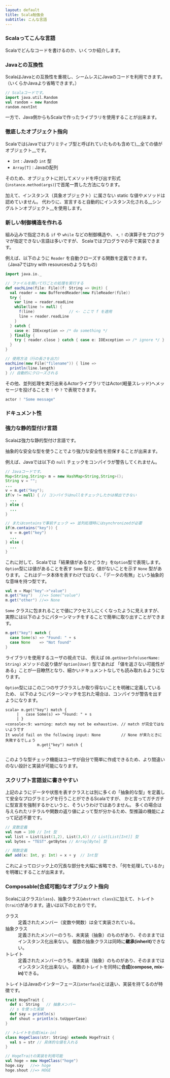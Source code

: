 ```yaml
---
layout: default
title: Scala勉強会
subtitle: こんな言語
---
```


### Scalaってこんな言語

Scalaでどんなコードを書けるのか、いくつか紹介します。

### Javaとの互換性

ScalaはJavaとの互換性を重視し、シームレスにJavaのコードを利用できます。
（いくらかJavaより省略できます。）

```scala
// Scalaコードです。
import java.util.Random
val random = new Random
random.nextInt
```

一方で、Java側からもScalaで作ったライブラリを使用することが出来ます。

### 徹底したオブジェクト指向

Scalaでは(Javaではプリミティブ型と呼ばれていたものも含めて)__全ての値がオブジェクト__です。

- `Int` : Javaの `int` 型
- `Array[T]` : Javaの配列

そのため、オブジェクトに対してメソッドを呼び出す形式(`instance.method(args)`)で首尾一貫した方法になります。

加えて、インスタンス（具象オブジェクト）に属さない static な値やメソッドは認めていません。
代わりに、宣言すると自動的にインスタンス化される__シングルトンオブジェクト__を使用します。

### 新しい制御構造を作れる

組み込みで指定される `if` や `while` などの制御構造や、 `+`, `!` の演算子をプログラマが指定できない言語は多いですが、
Scalaではプログラマの手で実装できます。

例えば、以下のように `Reader` を自動クローズする関数を定義できます。
（Java7ではtry with resourcesのようなもの）

```scala
import java.io._

// ファイルを開いて行ごとの処理を実行する
def eachLine(file: File)(f: String => Unit) {
  val reader = new BufferedReader(new FileReader(file))
  try {
    var line = reader.readLine
    while(line != null) {
      f(line)               // <- ここで f を適用
      line = reader.readLine
    }
  } catch {
    case e: IOException => /* do something */
  } finally {
    try { reader.close } catch { case e: IOException => /* ignore */ }
  }
}

// 使用方法（行の長さを出力）
eachLine(new File("filename")) { line =>
  println(line.length)
} // 自動的にクローズされる
```

その他、並列処理を実行出来るActorライブラリではActor(軽量スレッド)へメッセージを投げることを `!` や `?` で表現できます。

```scala
actor ! "Some message"
```

### ドキュメント性




### 強力な静的型付け言語

Scalaは強力な静的型付け言語です。

抽象的な安全な型を使うことでより強力な安全性を担保することが出来ます。

例えば、Javaでは以下の `null` チェックをコンパイラが警告してくれません。

```java
// Javaコードです。
Map<String,String> m = new HashMap<String,String>();
String v = "";
...
v = m.get("key");
if(v != null) { // コンパイラはnullをチェックしたかは検出できない
  ...
} else {
  ...
}

// またはcontainsで事前チェック => 並列処理時にはsynchronizedが必要
if(m.contains("key")) {
  v = m.get("key")
  ...
} else {
  ...
}
```

これに対して、Scalaでは「結果値があるかどうか」を`Option`型で表現します。
`Option`型には値があることを表す `Some` 型と、値がないことを示す `None` 型があります。
これはデータ本体を表すわけではなく、「データの有無」という抽象的な意味を持つ型です。

```scala
val m = Map("key"->"value")
m.get("key")   //=> Some("value")
m.get("other") //=> None
```

`Some` クラスに包まれることで値にアクセスしにくくなったように見えますが、
実際には以下のようにパターンマッチをすることで簡単に取り出すことができます。

```scala
m.get("key") match {
  case Some(s) => "Found: " + s
  case None    => "Not found"
}
```

ライブラリを使用するユーザの視点では、
例えば `DB.getUserInfo(userName: String)` メソッドの返り値が `Option[User]` 型であれば
「値を返さない可能性がある」ことが一目瞭然となり、細かいドキュメントなしでも読み取れるようになります。

`Option`型にはこの二つのサブクラスしか取り得ないことを明確に定義しているため、
以下のようにパターンマッチを忘れた場合は、コンパイラが警告を出すようになります。

```
scala> m.get("key") match {
     |   case Some(s) => "Found: " + s
     | }
<console>:9: warning: match may not be exhaustive. // match が完全ではないようです
It would fail on the following input: None         // None が来たときに失敗するでしょう
              m.get("key") match {
                   ^
```

このような型チェック機能はユーザが自分で簡単に作成できるため、より間違いのない設計と実装が可能になります。


### スクリプト言語並に書きやすい

上記のようにデータや状態を表すクラスとは別に多くの「抽象的な型」を定義して安全なプログラミングを行うことができるScalaですが、
かと言ってガチガチに型宣言を強制するかというと、そういうわけではありません。
多くの場合は与えられたリテラルや関数の返り値によって型が分かるため、型推論の機能によって記述不要です。

```scala
// 変数定義
val num = 100 // Int 型
val list = List(List(1,2), List(3,4)) // List[List[Int]] 型
val bytes = "TEST".getBytes // Array[Byte] 型

// 関数定義
def add(x: Int, y: Int) = x + y  // Int型
```

これによってロジック上の冗長な部分を大幅に省略でき、「何を処理しているか」を明確にすることが出来ます。

### Composable(合成可能)なオブジェクト指向

Scalaにはクラス(`class`)、抽象クラス(`abstract class`)に加えて、トレイト(`trait`)があります。違いは以下のとおりです。

<dl>
  <dt>クラス</dt>
  <dd>定義されたメンバー（変数や関数）は全て実装されている。</dd>
  <dt>抽象クラス</dt>
  <dd>
    定義されたメンバーのうち、未実装（抽象）のものがあり、そのままではインスタンス化出来ない。
    複数の抽象クラスは同時に<strong>継承(inherit)</strong>できない。
  </dd>
  <dt>トレイト</dt>
  <dd>
    定義されたメンバーのうち、未実装（抽象）のものがあり、そのままではインスタンス化出来ない。
    複数のトレイトを同時に<strong>合成(compose, mix-in)</strong>できる。
  </dd>
</dl>

トレイトはJavaのインターフェース(`interface`)とは違い、実装を持てるのが特徴です。


```scala
trait HogeTrait {
  def s: String   // 抽象メンバー
  // s を使った実装
  def say = println(s)
  def shout = println(s.toUpperCase)
}

// トレイトを合成(mix-in)
class HogeClass(str: String) extends HogeTrait {
  val s = str // 具体的な値を入れる
}

// HogeTraitの実装を利用可能
val hoge = new HogeClass("hoge")
hoge.say   //=> hoge
hoge.shout //=> HOGE
```
